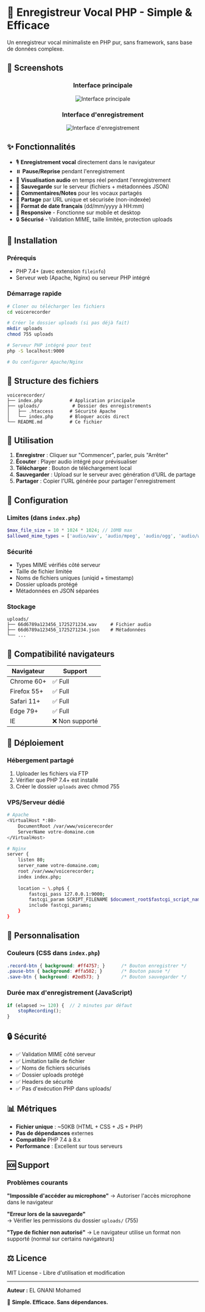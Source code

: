 # 🎤 Enregistreur Vocal PHP - Simple & Efficace

Un enregistreur vocal minimaliste en PHP pur, sans framework, sans base de données complexe.

## 📸 Screenshots

<div align="center">

### Interface principale
![Interface principale](screenshot.png)

### Interface d'enregistrement  
![Interface d'enregistrement](screenshot-2.png)

</div>

## ✨ Fonctionnalités

- 🎙️ **Enregistrement vocal** directement dans le navigateur
- ⏸️ **Pause/Reprise** pendant l'enregistrement  
- 🎵 **Visualisation audio** en temps réel pendant l'enregistrement
- 💾 **Sauvegarde** sur le serveur (fichiers + métadonnées JSON)
- 💬 **Commentaires/Notes** pour les vocaux partagés
- 🔗 **Partage** par URL unique et sécurisée (non-indexée)
- 📅 **Format de date français** (dd/mm/yyyy à HH:mm)
- 📱 **Responsive** - Fonctionne sur mobile et desktop
- 🔒 **Sécurisé** - Validation MIME, taille limitée, protection uploads

## 🚀 Installation

### Prérequis
- PHP 7.4+ (avec extension `fileinfo`)
- Serveur web (Apache, Nginx) ou serveur PHP intégré

### Démarrage rapide

```bash
# Cloner ou télécharger les fichiers
cd voicerecorder

# Créer le dossier uploads (si pas déjà fait)
mkdir uploads
chmod 755 uploads

# Serveur PHP intégré pour test
php -S localhost:9000

# Ou configurer Apache/Nginx
```

## 📁 Structure des fichiers

```
voicerecorder/
├── index.php          # Application principale
├── uploads/            # Dossier des enregistrements
│   ├── .htaccess      # Sécurité Apache
│   └── index.php      # Bloquer accès direct
└── README.md          # Ce fichier
```

## 🎯 Utilisation

1. **Enregistrer** : Cliquer sur "Commencer", parler, puis "Arrêter"
2. **Écouter** : Player audio intégré pour prévisualiser
3. **Télécharger** : Bouton de téléchargement local
4. **Sauvegarder** : Upload sur le serveur avec génération d'URL de partage
5. **Partager** : Copier l'URL générée pour partager l'enregistrement

## 🔧 Configuration

### Limites (dans `index.php`)
```php
$max_file_size = 10 * 1024 * 1024; // 10MB max
$allowed_mime_types = ['audio/wav', 'audio/mpeg', 'audio/ogg', 'audio/webm'];
```

### Sécurité
- Types MIME vérifiés côté serveur
- Taille de fichier limitée
- Noms de fichiers uniques (uniqid + timestamp)
- Dossier uploads protégé
- Métadonnées en JSON séparées

### Stockage
```
uploads/
├── 66d6789a123456_1725271234.wav     # Fichier audio
├── 66d6789a123456_1725271234.json    # Métadonnées
└── ...
```

## 📱 Compatibilité navigateurs

| Navigateur | Support |
|------------|---------|
| Chrome 60+ | ✅ Full |
| Firefox 55+ | ✅ Full |
| Safari 11+ | ✅ Full |
| Edge 79+ | ✅ Full |
| IE | ❌ Non supporté |

## 🚀 Déploiement

### Hébergement partagé
1. Uploader les fichiers via FTP
2. Vérifier que PHP 7.4+ est installé
3. Créer le dossier `uploads` avec chmod 755

### VPS/Serveur dédié
```bash
# Apache
<VirtualHost *:80>
    DocumentRoot /var/www/voicerecorder
    ServerName votre-domaine.com
</VirtualHost>

# Nginx
server {
    listen 80;
    server_name votre-domaine.com;
    root /var/www/voicerecorder;
    index index.php;
    
    location ~ \.php$ {
        fastcgi_pass 127.0.0.1:9000;
        fastcgi_param SCRIPT_FILENAME $document_root$fastcgi_script_name;
        include fastcgi_params;
    }
}
```

## 🎨 Personnalisation

### Couleurs (CSS dans `index.php`)
```css
.record-btn { background: #ff4757; }      /* Bouton enregistrer */
.pause-btn { background: #ffa502; }       /* Bouton pause */
.save-btn { background: #2ed573; }        /* Bouton sauvegarder */
```

### Durée max d'enregistrement (JavaScript)
```javascript
if (elapsed >= 120) {  // 2 minutes par défaut
    stopRecording();
}
```

## 🔒 Sécurité

- ✅ Validation MIME côté serveur
- ✅ Limitation taille de fichier
- ✅ Noms de fichiers sécurisés
- ✅ Dossier uploads protégé
- ✅ Headers de sécurité
- ✅ Pas d'exécution PHP dans uploads/

## 📊 Métriques

- **Fichier unique** : ~50KB (HTML + CSS + JS + PHP)
- **Pas de dépendances** externes
- **Compatible** PHP 7.4 à 8.x
- **Performance** : Excellent sur tous serveurs

## 🆘 Support

### Problèmes courants

**"Impossible d'accéder au microphone"**
→ Autoriser l'accès microphone dans le navigateur

**"Erreur lors de la sauvegarde"**  
→ Vérifier les permissions du dossier `uploads/` (755)

**"Type de fichier non autorisé"**
→ Le navigateur utilise un format non supporté (normal sur certains navigateurs)

## ⚖️ Licence

MIT License - Libre d'utilisation et modification

---

**Auteur :** EL GNANI Mohamed

🎤 **Simple. Efficace. Sans dépendances.**